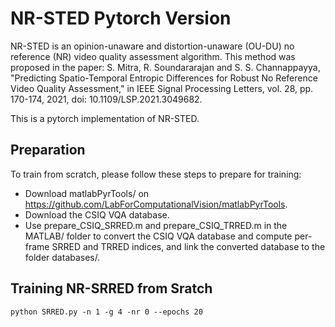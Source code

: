 # NR-STED Pytorch Version

NR-STED is an opinion-unaware and distortion-unaware (OU-DU) no reference (NR) video quality assessment algorithm. This method was proposed in the paper: S. Mitra, R. Soundararajan and S. S. Channappayya, "Predicting Spatio-Temporal Entropic Differences for Robust No Reference Video Quality Assessment," in IEEE Signal Processing Letters, vol. 28, pp. 170-174, 2021, doi: 10.1109/LSP.2021.3049682.

This is a pytorch implementation of NR-STED. 

## Preparation

To train from scratch, please follow these steps to prepare for training:
* Download matlabPyrTools/ on https://github.com/LabForComputationalVision/matlabPyrTools.
* Download the CSIQ VQA database.
* Use prepare_CSIQ_SRRED.m and prepare_CSIQ_TRRED.m in the MATLAB/ folder to convert the CSIQ VQA database and compute per-frame SRRED and TRRED indices, and link the converted database to the folder databases/.

## Training NR-SRRED from Sratch

```console
python SRRED.py -n 1 -g 4 -nr 0 --epochs 20
```
